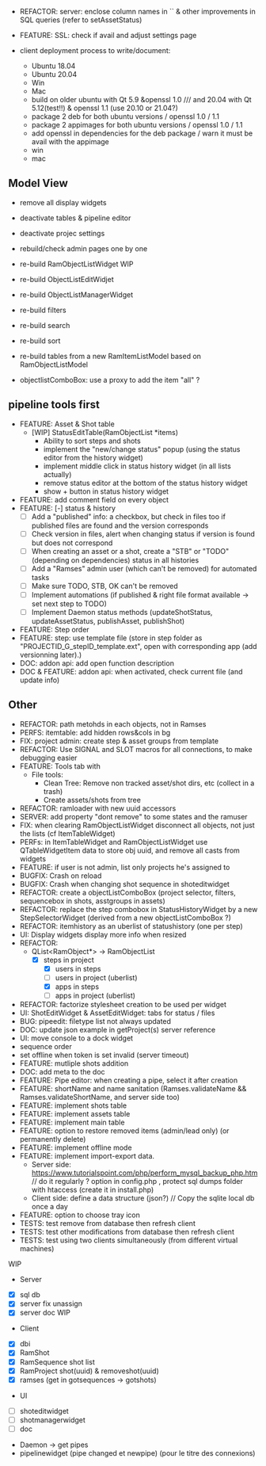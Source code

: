 - REFACTOR: server: enclose column names in `` & other improvements in SQL queries (refer to setAssetStatus)
- FEATURE: SSL: check if avail and adjust settings page

- client deployment process to write/document:
    - Ubuntu 18.04
    - Ubuntu 20.04
    - Win
    - Mac
    - build on older ubuntu with Qt 5.9 &openssl 1.0 /// and 20.04 with Qt 5.12(test!!) & openssl 1.1 (use 20.10 or 21.04?)
    - package 2 deb for both ubuntu versions / openssl 1.0 / 1.1
    - package 2 appimages for both ubuntu versions / openssl 1.0 / 1.1
    - add openssl in dependencies for the deb package / warn it must be avail with the appimage
    - win
    - mac

## Model View

- remove all display widgets
- deactivate tables & pipeline editor
- deactivate projec settings

- rebuild/check admin pages one by one

- re-build RamObjectListWidget WIP
- re-build ObjectListEditWidjet
- re-build ObjectListManagerWidget
- re-build filters
- re-build search
- re-build sort
- re-build tables from a new RamItemListModel based on RamObjectListModel
- objectlistComboBox: use a proxy to add the item "all" ?

## pipeline tools first

- FEATURE: Asset & Shot table
    - [WIP] StatusEditTable(RamObjectList *items)  
        - Ability to sort steps and shots
        - implement the "new/change status" popup (using the status editor from the history widget)
        - implement middle click in status history widget (in all lists actually)
        - remove status editor at the bottom of the status history widget
        - show + button in status history widget
- FEATURE: add comment field on every object
- FEATURE: [-] status & history
    - [ ] Add a "published" info: a checkbox, but check in files too if published files are found and the version corresponds
    - [ ] Check version in files, alert when changing status if version is found but does not correspond
    - [ ] When creating an asset or a shot, create a "STB" or "TODO" (depending on dependencies) status in all histories
    - [ ] Add a "Ramses" admin user (which can't be removed) for automated tasks
    - [ ] Make sure TODO, STB, OK can't be removed
    - [ ] Implement automations (if published & right file format available -> set next step to TODO)
    - [ ] Implement Daemon status methods (updateShotStatus, updateAssetStatus, publishAsset, publishShot)
- FEATURE: Step order
- FEATURE: step: use template file (store in step folder as "PROJECTID_G_stepID_template.ext", open with corresponding app (add versionning later).)
- DOC: addon api: add open function description
- DOC & FEATURE: addon api: when activated, check current file (and update info)

## Other

- REFACTOR: path metohds in each objects, not in Ramses
- PERFS: itemtable: add hidden rows&cols in bg
- FIX: project admin: create step & asset groups from template
- REFACTOR: Use SIGNAL and SLOT macros for all connections, to make debugging easier
- FEATURE: Tools tab with
    - File tools:
        - Clean Tree: Remove non tracked asset/shot dirs, etc (collect in a trash)
        - Create assets/shots from tree
- REFACTOR: ramloader with new uuid accessors
- SERVER: add property "dont remove" to some states and the ramuser
- FIX: when clearing RamObjectListWidget disconnect all objects, not just the lists (cf ItemTableWidget)
- PERFs: in ItemTableWidget and RamObjectListWidget use QTableWidgetItem data to store obj uuid, and remove all casts from widgets
- FEATURE: if user is not admin, list only projects he's assigned to
- BUGFIX: Crash on reload
- BUGFIX: Crash when changing shot sequence in shoteditwidget
- REFACTOR: create a objectListComboBox (project selector, filters, sequencebox in shots, asstgroups in assets)
- REFACTOR: replace the step combobox in StatusHistoryWidget by a new StepSelectorWidget (derived from a new objectListComboBox ?)
- REFACTOR: itemhistory as an uberlist of statushistory (one per step)
- UI: Display widgets display more info when resized
- REFACTOR:
    - QList<RamObject*> -> RamObjectList
        - [x] steps in project
            - [x] users in steps
            - [ ] users in project (uberlist)
            - [x] apps in steps
            - [ ] apps in project (uberlist)
- REFACTOR: factorize stylesheet creation to be used per widget
- UI: ShotEditWidget & AssetEditWidget: tabs for status / files
- BUG: pipeedit: filetype list not always updated
- DOC: update json example in getProject(s) server reference
- UI: move console to a dock widget
- sequence order
- set offline when token is set invalid (server timeout)
- FEATURE: mutliple shots addition
- DOC: add meta to the doc
- FEATURE: Pipe editor: when creating a pipe, select it after creation
- FEATURE: shortName and name sanitation (Ramses.validateName && Ramses.validateShortName, and server side too)
- FEATURE: implement shots table 
- FEATURE: implement assets table
- FEATURE: implement main table
- FEATURE: option to restore removed items (admin/lead only) (or permanently delete)
- FEATURE: implement offline mode
- FEATURE: implement import-export data.
    - Server side: https://www.tutorialspoint.com/php/perform_mysql_backup_php.htm // do it regularly ? option in config.php , protect sql dumps folder with htaccess (create it in install.php)
    - Client side: define a data structure (json?) // Copy the sqlite local db once a day
- FEATURE: option to choose tray icon
- TESTS: test remove from database then refresh client
- TESTS: test other modifications from database then refresh client
- TESTS: test using two clients simultaneously (from different virtual machines)

WIP 

- Server

- [x] sql db
- [x] server fix unassign
- [x] server doc WIP

- Client

- [x] dbi
- [x] RamShot
- [x] RamSequence shot list
- [x] RamProject shot(uuid) & removeshot(uuid)
- [x] ramses (get in gotsequences -> gotshots)

- UI

- [ ] shoteditwidget
- [ ] shotmanagerwidget
- [ ] doc

- Daemon -> get pipes
- pipelinewidget (pipe changed et newpipe) (pour le titre des connexions)